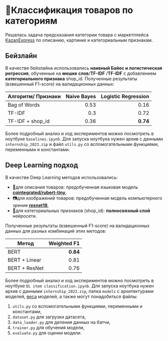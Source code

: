 # 🛒Классификация товаров по категориям

Решалась задача предсказания категории товара с маркетплейса [KazanExpress](https://kazanexpress.ru/) по описанию,
картинке и категориальным признакам.

## Бейзлайн

В качестве бейзлайна использовались **наивный Байес и логистическая регрессия**, обученные на **мешке слов**/**TF-IDF**
/**TF-IDF** с добавлением **категориального признака** shop_id.
Полученные результаты (взвешенный F1-score) на валидационных данных:

| Алгоритм/ Признаки| Naive Bayes | Logistic Regression |
|-------------------|------------:|--------------------:|
| Bag of Words      |        0.53 |                0.16 |
|TF-IDF             |         0.3 |                0.72 |
|TF-IDF + shop_id   |        0.36 |            **0.74** |

Более подробный анализ и ход экспериментов можно посмотреть в ноутбуке `baselines.ipynb`.
Для запуска ноутбука нужен архив с данными `internship_2023.zip` и файл `utils.py` со вспомогательными функциями,
переменными и константами.

## Deep Learning подход

В качестве Deep Learning методов использовались:

* 📃для описания товаров: предобученная языковая
  модель **[cointegrated/rubert-tiny](https://huggingface.co/cointegrated/rubert-tiny)**,
* 📷для изображений товаров: предобученная модель компьютерного
  зрения **[resnet18](https://pytorch.org/vision/master/models/generated/torchvision.models.resnet18.html)**,
* 🏪для категориальных признаков (shop_id): **полносвязный слой** нейросети.

Полученные результаты (взвешенный F1-score) на валидационных данных для разных комбинаций этих методов:

| Метод                  | Weighted F1 | 
|------------------------|------------:|
| BERT                   |    **0.84** |
| BERT + Linear          |        0.81 |
| BERT + ResNet          |        0.76 |

Более подробный анализ и ход экспериментов можно посмотреть в ноутбуке `DL item classification.ipynb`.
Для запуска ноутбука нужен архив с данными `internship_2023.zip`, папка `models` с архитектурами моделей, [веса](https://drive.google.com/drive/folders/1T_vLrln2LOegCtaMN-ABxIMWCbY6kAEA?usp=sharing) моделей, а также могут
понадобиться файлы:

1. `utils.py` со вспомогательными функциями, переменными и константами,
2. `dataset.py` для загрузки датасета,
3. `data_loader.py` для деления данных на батчи,
4. `trainer.py` для обучения модели,
5. `evaluate.py` для оценки модели.
